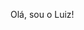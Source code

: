 Olá, sou o Luiz!

<!--
**lcpsantos/lcpsantos** is a ✨ _special_ ✨ repository because its `README.md` (this file) appears on your GitHub profile.

Here are some ideas to get you started:

Estou cursando Engenharia da Computação com intenção de trabalhar com desenvolvimento de sistemas
.
Tenho conhecimentos em: Java (back e front), JavaScript, PHP, HTML, CSS, banco de dados, metodologias ágeis, etc.
Estou aprendendo CRM Salesforce por conta própria pelo trailhead - trailblazer.me/id/luizpacheco.
.
Tenho interesses em:
- Desenvolvimento web e mobile
- Microsserviços
- JavaScript
- CRM - Salesforce
- Business Intelligence
- Tecnologias digitais para educação e ensino
- Sistemas embarcados
- Inteligência Artificial e IoT. 

💬 Meu linkedin: https://www.linkedin.com/in/luiz-c%C3%A9sar-pacheco-9a30834a/
- 📫 How to reach me: ...
- 😄 Pronouns: ...
- ⚡ Fun fact: ...
-->
